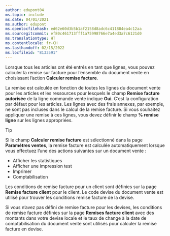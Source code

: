 ```yaml
---
author: edupont04
ms.topic: include
ms.date: 04/01/2021
ms.author: edupont
ms.openlocfilehash: ed62e60d3b5b1af2158d8adc6c411884ea4c12aa
ms.sourcegitcommit: ef80c461713fff1a75998766e7a4ed3a7c6121d0
ms.translationtype: HT
ms.contentlocale: fr-CH
ms.lasthandoff: 02/15/2022
ms.locfileid: "8133591"
---
```

Lorsque tous les articles ont été entrés en tant que lignes, vous pouvez calculer la remise sur facture pour l’ensemble du document vente en choisissant l’action **Calculer remise facture**.

La remise est calculée en fonction de toutes les lignes du document vente pour les articles et les ressources pour lesquels le champ **Remise facture autorisée** de la ligne commande vente indique **Oui**. C’est la configuration par défaut pour les articles. Les lignes avec des frais annexes, par exemple, ne sont pas incluses dans le calcul de la remise facture. Si vous souhaitez appliquer une remise à ces lignes, vous devez définir le champ **% remise ligne** sur les lignes appropriées.  

> [!TIP]
> Si le champ **Calculer remise facture** est sélectionné dans la page **Paramètres ventes**, la remise facture est calculée automatiquement lorsque vous effectuez l’une des actions suivantes sur un document vente :
>
> * Afficher les statistiques
> * Afficher une impression test
> * Imprimer
> * Comptabilisation

Les conditions de remise facture pour un client sont définies sur la page **Remise facture client** pour le client. Le code devise du document vente est utilisé pour trouver les conditions remise facture de la devise.

Si vous n’avez pas défini de remise facture pour les devises, les conditions de remise facture définies sur la page **Remises facture client** avec des montants dans votre devise locale et le taux de change à la date de comptabilisation du document vente sont utilisés pour calculer la remise facture en devise.
